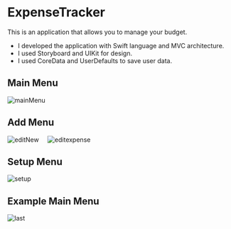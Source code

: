 # ExpenseTracker

 This is an application that allows you to manage your budget.
 
 * I developed the application with Swift language and MVC architecture.
 * I used Storyboard and UIKit for design.
 * I used CoreData and UserDefaults to save user data.
 
 
 ## Main Menu 
![mainMenu](https://user-images.githubusercontent.com/109242794/200137532-2c90b885-a05a-4a86-b577-b21c8798f5f8.png)


## Add Menu 

![editNew](https://user-images.githubusercontent.com/109242794/200137414-f769fd40-80f9-4d3f-aa2d-b0c7fc3f0c3b.png) &nbsp;&nbsp;&nbsp;&nbsp;![editexpense](https://user-images.githubusercontent.com/109242794/200137426-b0cfdad0-8b42-43bd-a2d0-2e0d4d6b634b.png)

## Setup Menu 
![setup](https://user-images.githubusercontent.com/109242794/200137541-62cd6355-130c-40da-9169-34062529595f.png)

## Example Main Menu 
![last](https://user-images.githubusercontent.com/109242794/200137614-610c4f2e-f635-4d37-92cf-e3d5eb12bba2.png)

